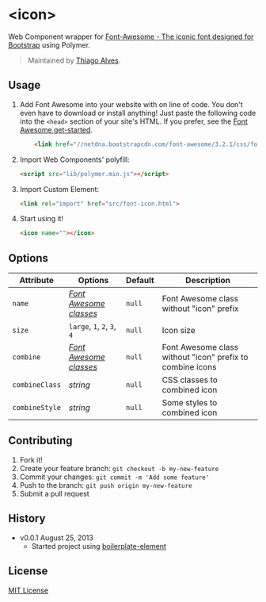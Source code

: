 # &lt;icon&gt;

Web Component wrapper for [Font-Awesome - The iconic font designed for Bootstrap](http://fortawesome.github.io/Font-Awesome/) using Polymer.

> Maintained by [Thiago Alves](https://github.com/taltk9).

## Usage

1. Add Font Awesome into your website with on line of code. You don't even have to download or install anything! Just paste the following code into the `<head>` section of your site's HTML. If you prefer, see the [Font Awesome get-started](http://fortawesome.github.io/Font-Awesome/get-started/).

	```html
		<link href="//netdna.bootstrapcdn.com/font-awesome/3.2.1/css/font-awesome.css" rel="stylesheet">
	```

2. Import Web Components' polyfill:

	```html
	<script src="lib/polymer.min.js"></script>
	```

3. Import Custom Element:

	```html
	<link rel="import" href="src/font-icon.html">
	```

4. Start using it!

	```html
	<icon name=""></icon>
	```


## Options

Attribute  		| Options                   													| Default             | Description
---        		| ---                       													| ---                 | ---
`name`     		| *[Font Awesome classes](http://fortawesome.github.io/Font-Awesome/icons/)* 	| `null`              | Font Awesome class without "icon" prefix
`size`     		| `large`, `1`, `2`, `3`, `4` 										        	| `null`              | Icon size
`combine`  		| *[Font Awesome classes](http://fortawesome.github.io/Font-Awesome/icons/)* 	| `null`              | Font Awesome class without "icon" prefix to combine icons
`combineClass`  | *string* 																		| `null`              | CSS classes to combined icon
`combineStyle`  | *string* 																		| `null`              | Some styles to combined icon


## Contributing

1. Fork it!
2. Create your feature branch: `git checkout -b my-new-feature`
3. Commit your changes: `git commit -m 'Add some feature'`
4. Push to the branch: `git push origin my-new-feature`
5. Submit a pull request

## History

* v0.0.1 August 25, 2013
	* Started project using [boilerplate-element](https://github.com/customelements/boilerplate-element)

## License

[MIT License](http://opensource.org/licenses/MIT)